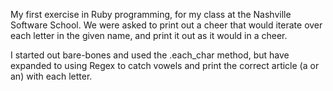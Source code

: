 My first exercise in Ruby programming, for my class at the Nashville Software School.  We were asked to print out a cheer that would iterate over each letter in the given name, and print it out as it would in a cheer.

I started out bare-bones and used the .each_char method, but have expanded to using Regex to catch vowels and print the correct article (a or an) with each letter.
